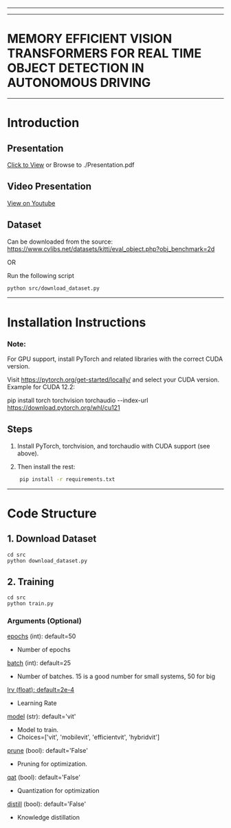 <hr>
<hr>

# MEMORY EFFICIENT VISION TRANSFORMERS FOR REAL TIME OBJECT DETECTION IN AUTONOMOUS DRIVING

<hr>

# Introduction

## Presentation

[Click to View](./Presentation.pdf) or Browse to ./Presentation.pdf

## Video Presentation

[View on Youtube](https://www.youtube.com/watch?v=oe3Lj2SnpA4) 


## Dataset

Can be downloaded from the source: https://www.cvlibs.net/datasets/kitti/eval_object.php?obj_benchmark=2d

OR

Run the following script
```bash
python src/download_dataset.py
```
<hr>

# Installation Instructions

### Note:

For GPU support, install PyTorch and related libraries with the correct CUDA version.

Visit https://pytorch.org/get-started/locally/ and select your CUDA version.
Example for CUDA 12.2:

pip install torch torchvision torchaudio --index-url https://download.pytorch.org/whl/cu121

## Steps
1. Install PyTorch, torchvision, and torchaudio with CUDA support (see above).

2. Then install the rest:
```bash
    pip install -r requirements.txt
```
<hr>

# Code Structure

## 1. Download Dataset

```
cd src
python download_dataset.py
```

## 2. Training

```
cd src
python train.py
```

### Arguments (Optional)
  <ins>epochs</ins> (int): default=50
  - Number of epochs

  <ins>batch</ins> (int): default=25
  - Number of batches. 15 is a good number for small systems, 50 for big

  <ins>lrv (float): default=2e-4
  - Learning Rate

  <ins>model</ins> (str): default='vit'
  - Model to train. 
  - Choices=['vit', 'mobilevit', 'efficientvit', 'hybridvit']

  <ins>prune</ins> (bool): default='False'
  - Pruning for optimization.

  <ins>qat</ins> (bool): default='False'
  - Quantization for optimization

  <ins>distill</ins> (bool): default='False'
  - Knowledge distillation